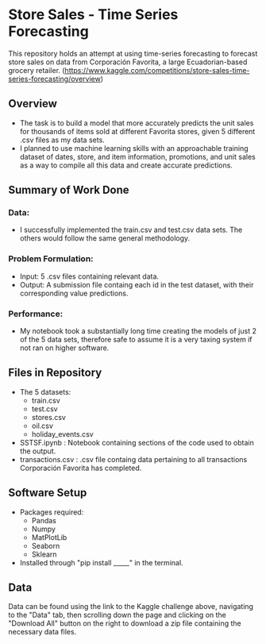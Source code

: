 # Store Sales - Time Series Forecasting
This repository holds an attempt at using time-series forecasting to forecast store sales on data from Corporación Favorita, a large Ecuadorian-based grocery retailer.
(https://www.kaggle.com/competitions/store-sales-time-series-forecasting/overview)
## Overview
- The task is to build a model that more accurately predicts the unit sales for thousands of items sold at different Favorita stores, given 5 different .csv files as my data sets.
- I planned to use machine learning skills with an approachable training dataset of dates, store, and item information, promotions, and unit sales as a way to compile all this data and create accurate predictions.
## Summary of Work Done
### Data:
- I successfully implemented the train.csv and test.csv data sets. The others would follow the same general methodology.
### Problem Formulation:
- Input: 5 .csv files containing relevant data.
- Output: A submission file containg each id in the test dataset, with their corresponding value predictions.
### Performance:
- My notebook took a substantially long time creating the models of just 2 of the 5 data sets, therefore safe to assume it is a very taxing system if not ran on higher software.
## Files in Repository
- The 5 datasets:
  - train.csv
  - test.csv
  - stores.csv
  - oil.csv
  - holiday_events.csv
- SSTSF.ipynb : Notebook containing sections of the code used to obtain the output.
- transactions.csv : .csv file containg data pertaining to all transactions Corporación Favorita has completed.
## Software Setup
- Packages required:
  - Pandas
  - Numpy
  - MatPlotLib
  - Seaborn
  - Sklearn
- Installed through "pip install _____" in the terminal.
## Data
Data can be found using the link to the Kaggle challenge above, navigating to the "Data" tab, then scrolling down the page and clicking on the "Download All" button on the right to download a zip file containing the necessary data files.
